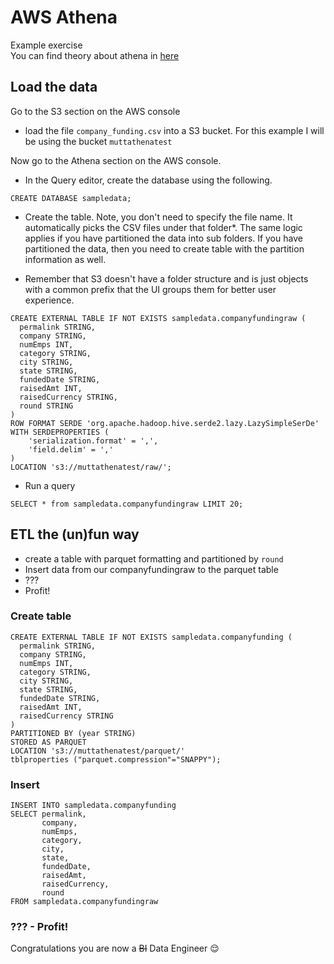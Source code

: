 # AWS Athena
Example exercise<br>
You can find theory about athena in [here](/docs/aws/athena.md)

## Load the data
Go to the S3 section on the AWS console
- load the file `company_funding.csv` into a S3 bucket. For this example I will be using the bucket `muttathenatest`

Now go to the Athena section on the AWS console.
- In the Query editor, create the database using the following.
```
CREATE DATABASE sampledata;
```
- Create the table. Note, you don't need to specify the file name. It automatically picks the CSV files under that folder*. The same logic applies if you have partitioned the data into sub folders. If you have partitioned the data, then you need to create table with the partition information as well.<br>

* Remember that S3 doesn't have a folder structure and is just objects with a common prefix that the UI groups them for better user experience.
```
CREATE EXTERNAL TABLE IF NOT EXISTS sampledata.companyfundingraw (
  permalink	STRING,
  company STRING,
  numEmps INT,
  category STRING,
  city STRING,
  state STRING,
  fundedDate STRING,
  raisedAmt	INT,
  raisedCurrency STRING,
  round STRING
)
ROW FORMAT SERDE 'org.apache.hadoop.hive.serde2.lazy.LazySimpleSerDe'
WITH SERDEPROPERTIES (
    'serialization.format' = ',',
    'field.delim' = ','
) 
LOCATION 's3://muttathenatest/raw/';
```
- Run a query
```
SELECT * from sampledata.companyfundingraw LIMIT 20;
```

## ETL the (un)fun way
  - create a table with parquet formatting and partitioned by `round`
  - Insert data from our companyfundingraw to the parquet table
  - ???
  - Profit!


### Create table
```
CREATE EXTERNAL TABLE IF NOT EXISTS sampledata.companyfunding (
  permalink	STRING,
  company STRING,
  numEmps INT,
  category STRING,
  city STRING,
  state STRING,
  fundedDate STRING,
  raisedAmt	INT,
  raisedCurrency STRING
)
PARTITIONED BY (year STRING)
STORED AS PARQUET
LOCATION 's3://muttathenatest/parquet/'
tblproperties ("parquet.compression"="SNAPPY");
```

### Insert
```
INSERT INTO sampledata.companyfunding
SELECT permalink,
       company,
       numEmps,
       category,
       city,
       state,
       fundedDate,
       raisedAmt,
       raisedCurrency,
       round
FROM sampledata.companyfundingraw

```

### ??? - Profit!
Congratulations you are now a ~~BI~~ Data Engineer 😌
